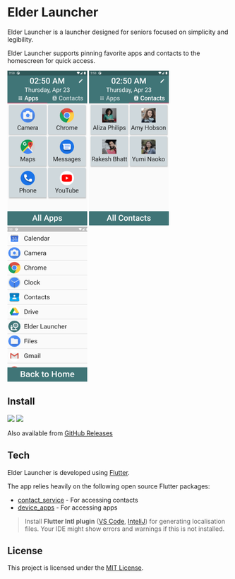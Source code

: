 # Elder Launcher

Elder Launcher is a launcher designed for seniors focused on simplicity and legibility.

Elder Launcher supports pinning favorite apps and contacts to the homescreen for quick access.

<span>
<img src="fastlane/metadata/android/en-US/images/phoneScreenshots/1.png" height="350" alt="Homescreen with favourite apps">
<img src="fastlane/metadata/android/en-US/images/phoneScreenshots/2.png" height="350" alt="Homescreen with favourite contacts">
<img src="fastlane/metadata/android/en-US/images/phoneScreenshots/3.png" height="350" alt="App Drawer">
</span>

## Install

<a href="https://play.google.com/store/apps/details?id=com.clementsicard.seniorlauncher"><img src="https://play.google.com/intl/en_us/badges/static/images/badges/en_badge_web_generic.png" height="70"></a> <a href="https://apt.izzysoft.de/fdroid/index/apk/com.clementsicard.seniorlauncher"><img src="https://gitlab.com/IzzyOnDroid/repo/-/raw/master/assets/IzzyOnDroid.png" height="70"></a>

Also available from [GitHub Releases](https://github.com/itsarjunsinh/senior_launcher/releases)
## Tech

Elder Launcher is developed using [Flutter](flutter.dev).

The app relies heavily on the following open source Flutter packages:

* [contact_service](https://pub.dev/packages/contacts_service) - For accessing contacts
* [device_apps](https://pub.dev/packages/device_apps) - For accessing apps

> Install __Flutter Intl plugin__ ([VS Code](https://marketplace.visualstudio.com/items?itemName=localizely.flutter-intl), [InteliJ](https://plugins.jetbrains.com/plugin/13666-flutter-intl)) for generating localisation files. Your IDE might show errors and warnings if this is not installed.

## License

This project is licensed under the [MIT License](LICENSE.md). 
